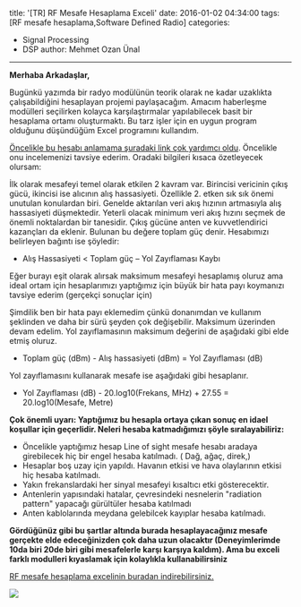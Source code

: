title: '[TR] RF Mesafe Hesaplama Exceli'
date: 2016-01-02 04:34:00
tags: [RF mesafe hesaplama,Software Defined Radio]
categories:
  - Signal Processing
  - DSP
author: Mehmet Ozan Ünal
---

**Merhaba Arkadaşlar,**  

Bugünkü yazımda bir radyo modülünün teorik olarak ne kadar uzaklıkta çalışabildiğini hesaplayan projemi paylaşacağım. Amacım haberleşme modülleri seçilirken kolayca karşılaştırmalar yapılabilecek basit bir hesaplama ortamı oluşturmaktı. Bu tarz işler için en uygun program olduğunu düşündüğüm Excel programını kullandım. 

[Öncelikle bu hesabı anlamama şuradaki link çok yardımcı oldu](https://www.mikrodalgamuhendisi.com/index.php/rf-soru-cevap-anasayfa/90-yeni-baslayanlar-icin-iletisim-mesafesi-hesab). Öncelikle onu incelemenizi tavsiye ederim. Oradaki bilgileri kısaca özetleyecek olursam:  

İlk olarak mesafeyi temel olarak etkilen 2 kavram var. Birincisi vericinin çıkış gücü, ikincisi ise alıcının alış hassasiyeti. Özellikle 2\. etken sık sık önemi unutulan konulardan biri. Genelde aktarılan veri akış hızının artmasıyla alış hassasiyeti düşmektedir. Yeterli olacak minimum veri akış hızını seçmek de önemli noktalardan bir tanesidir. Çıkış gücüne anten ve kuvvetlendirici kazançları da eklenir. Bulunan bu değere toplam güç denir. Hesabımızı belirleyen bağıntı ise şöyledir:

* Alış Hassasiyeti < Toplam güç – Yol Zayıflaması Kaybı

Eğer burayı eşit olarak alırsak maksimum mesafeyi hesaplamış oluruz ama ideal ortam için hesaplarımızı yaptığımız için büyük bir hata payı koymanızı tavsiye ederim (gerçekçi sonuçlar için)

Şimdilik ben bir hata payı eklemedim çünkü donanımdan ve kullanım şeklinden ve daha bir sürü şeyden çok değişebilir. Maksimum üzerinden devam edelim. Yol zayıflamasının maksimum değerini de aşağıdaki gibi elde etmiş oluruz.

* Toplam güç (dBm) - Alış hassasiyeti (dBm) = Yol Zayıflaması (dB)

Yol zayıflamasını kullanarak mesafe ise aşağıdaki gibi hesaplanır.  

* Yol Zayıflaması (dB) - 20.log10(Frekans, MHz) + 27.55 = 20.log10(Mesafe, Metre)

**Çok önemli uyarı: Yaptığımız bu hesapla ortaya çıkan sonuç en idael koşullar için geçerlidir. Neleri hesaba katmadığımızı şöyle sıralayabiliriz:**  

* Öncelikle yaptığımız hesap Line of sight mesafe hesabı aradaya girebilecek hiç bir engel hesaba katılmadı. ( Dağ, ağaç, direk,)
* Hesaplar boş uzay için yapıldı. Havanın etkisi ve hava olaylarının etkisi hiç hesaba katılmadı.
* Yakın frekanslardaki her sinyal mesafeyi kısaltıcı etki gösterecektir.
* Antenlerin yapısındaki hatalar, çevresindeki nesnelerin "radiation pattern" yapacağı gürültüler hesaba katılmadı
* Anten kablolarında meydana gelebilcek kayıplar hesaba katılmadı.

**Gördüğünüz gibi bu şartlar altında burada hesaplayacağınız mesafe gerçekte elde edeceğinizden çok daha uzun olacaktır (Deneyimlerimde 10da biri 20de biri gibi mesafelerle karşı karşıya kaldım). Ama bu exceli farklı modulleri kıyaslamak için kolaylıkla kullanabilirsiniz**

[RF mesafe hesaplama excelinin buradan indirebilirsiniz.](https://drive.google.com/file/d/0B5j__Lyt9ozbbU83Yy1IY2g3Tm8/view?usp=sharing)

![](https://2.bp.blogspot.com/-KnIZAPHVg0I/VocgbHgY7kI/AAAAAAAAXhU/eHC-s7cwViY/s720/Capture.PNG)